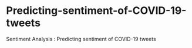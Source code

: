# Predicting-sentiment-of-COVID-19-tweets
Sentiment Analysis : Predicting sentiment of COVID-19 tweets
